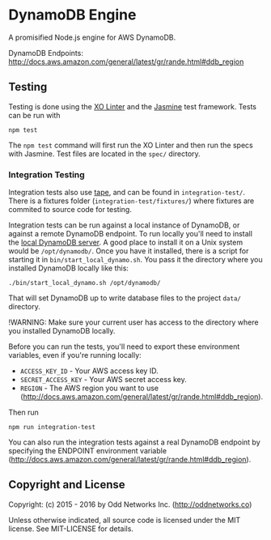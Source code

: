 DynamoDB Engine
===============
A promisified Node.js engine for AWS DynamoDB.

DynamoDB Endpoints: http://docs.aws.amazon.com/general/latest/gr/rande.html#ddb_region

Testing
-------
Testing is done using the [XO Linter](https://github.com/sindresorhus/xo) and the [Jasmine](http://jasmine.github.io/) test framework. Tests can be run with

    npm test

The `npm test` command will first run the XO Linter and then run the specs with Jasmine. Test files are located in the `spec/` directory.


### Integration Testing
Integration tests also use [tape](https://github.com/substack/tape), and can be found in `integration-test/`. There is a fixtures folder (`integration-test/fixtures/`) where fixtures are commited to source code for testing.

Integration tests can be run against a local instance of DynamoDB, or against a remote DynamoDB endpoint. To run locally you'll need to install the [local DynamoDB server](http://docs.aws.amazon.com/amazondynamodb/latest/developerguide/Tools.DynamoDBLocal.html). A good place to install it on a Unix system would be `/opt/dynamodb/`. Once you have it installed, there is a script for starting it in `bin/start_local_dynamo.sh`. You pass it the directory where you installed DynamoDB locally like this:

    ./bin/start_local_dynamo.sh /opt/dynamodb/

That will set DynamoDB up to write database files to the project `data/` directory.

!WARNING: Make sure your current user has access to the directory where you installed DynamoDB locally.

Before you can run the tests, you'll need to export these environment variables, even if you're running locally:

- `ACCESS_KEY_ID` - Your AWS access key ID.
- `SECRET_ACCESS_KEY` - Your AWS secret access key.
- `REGION` - The AWS region you want to use (http://docs.aws.amazon.com/general/latest/gr/rande.html#ddb_region).

Then run

    npm run integration-test

You can also run the integration tests against a real DynamoDB endpoint by specifying the ENDPOINT environment variable (http://docs.aws.amazon.com/general/latest/gr/rande.html#ddb_region).

Copyright and License
---------------------
Copyright: (c) 2015 - 2016 by Odd Networks Inc. (http://oddnetworks.co)

Unless otherwise indicated, all source code is licensed under the MIT license. See MIT-LICENSE for details.

